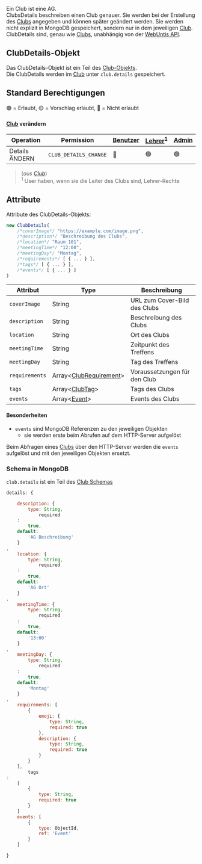 Ein Club ist eine AG. \
ClubsDetails beschreiben einen Club genauer. Sie werden bei der Erstellung
des [Clubs](https://github.com/Academi-fy/backend/wiki/Club) angegeben und können später geändert werden.
Sie werden nicht explizit in MongoDB gespeichert, sondern nur in dem
jeweiligen [Club](https://github.com/Academi-fy/backend/wiki/Club). \
ClubDetails sind, genau wie [Clubs](https://github.com/Academi-fy/backend/wiki/Club), unabhängig von
der [WebUntis API](https://help.untis.at/hc/de/articles/4886785534354-API-documentation-for-integration-partners).

## ClubDetails-Objekt

Das ClubDetails-Objekt ist ein Teil des [Club-Objekts](https://github.com/Academi-fy/backend/wiki/Club).\
Die ClubDetails werden im [Club](https://github.com/Academi-fy/backend/wiki/Club) unter `club.details` gespeichert.

## Standard Berechtigungen

🟢 = Erlaubt,
🟡 = Vorschlag erlaubt,
🔴 = Nicht erlaubt

#### [Club](https://github.com/Academi-fy/backend/wiki/Club) verändern

| Operation      | Permission            | [Benutzer](https://github.com/Academi-fy/backend/wiki/User) | [Lehrer](https://github.com/Academi-fy/backend/wiki/User)<sup>1</sup> | [Admin](https://github.com/Academi-fy/backend/wiki/User) |
|----------------|-----------------------|-------------------------------------------------------------|-----------------------------------------------------------------------|----------------------------------------------------------|
| Details ÄNDERN | `CLUB_DETAILS_CHANGE` | 🔴                                                          | 🟢                                                                    | 🟢                                                       |

> (_aus [Club](https://github.com/Academi-fy/backend/wiki/Club)_)\
> <sup>1</sup> User haben, wenn sie die Leiter des Clubs sind, Lehrer-Rechte

## Attribute

Attribute des ClubDetails-Objekts:

```javascript
new ClubDetails(
    /*coverImage*/ "https://example.com/image.png",
    /*description*/ "Beschreibung des Clubs",
    /*location*/ "Raum 101",
    /*meetingTime*/ "12:00",
    /*meetingDay*/ "Montag",
    /*requirements*/ [ { ... } ],
    /*tags*/ [ { ... } ],
    /*events*/ [ { ... } ]
)
```

| Attribut       | Type                                                                                 | Beschreibung                 |
|----------------|--------------------------------------------------------------------------------------|------------------------------|
| `coverImage`   | String                                                                               | URL zum Cover-Bild des Clubs |
| `description`  | String                                                                               | Beschreibung des Clubs       |
| `location`     | String                                                                               | Ort des Clubs                |
| `meetingTime`  | String                                                                               | Zeitpunkt des Treffens       |
| `meetingDay`   | String                                                                               | Tag des Treffens             |
| `requirements` | Array<[ClubRequirement](https://github.com/Academi-fy/backend/wiki/ClubRequirement)> | Voraussetzungen für den Club |
| `tags`         | Array<[ClubTag](https://github.com/Academi-fy/backend/wiki/ClubTag)>                 | Tags des Clubs               |
| `events`       | Array<[Event](https://github.com/Academi-fy/backend/wiki/ClubRequirement)>           | Events des Clubs             |

#### Besonderheiten

- `events` sind MongoDB Referenzen zu den jeweiligen Objekten
    - sie werden erste beim Abrufen auf dem HTTP-Server aufgelöst

Beim Abfragen eines [Clubs](https://github.com/Academi-fy/backend/wiki/Club) über den HTTP-Server werden die `events`
aufgelöst und mit den jeweiligen Objekten ersetzt.

### Schema in MongoDB

`club.details` ist ein Teil des [Club Schemas](https://github.com/Academi-fy/backend/wiki/Club#club-schema-in-mongodb)

```javascript
details: {

    description: {
        type: String,
            required
    :
        true,
    default:
        'AG Beschreibung'
    }
,
    location: {
        type: String,
            required
    :
        true,
    default:
        'AG Ort'
    }
,
    meetingTime: {
        type: String,
            required
    :
        true,
    default:
        '13:00'
    }
,
    meetingDay: {
        type: String,
            required
    :
        true,
    default:
        'Montag'
    }
,
    requirements: [
        {
            emoji: {
                type: String,
                required: true
            },
            description: {
                type: String,
                required: true
            }
        }
    ],
        tags
:
    [
        {
            type: String,
            required: true
        }
    ]
    events: [
        {
            type: ObjectId,
            ref: 'Event'
        }
    ]

}
```